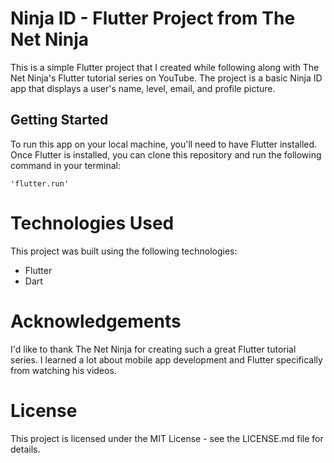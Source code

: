 # Ninja ID - Flutter Project from The Net Ninja

This is a simple Flutter project that I created while following along with The Net Ninja's Flutter tutorial series on YouTube. The project is a basic Ninja ID app that displays a user's name, level, email, and profile picture.

## Getting Started

To run this app on your local machine, you'll need to have Flutter installed. Once Flutter is installed, you can clone this repository and run the following command in your terminal:

~~~
'flutter.run'
~~~

# Technologies Used
This project was built using the following technologies:

 * Flutter
 * Dart
 
# Acknowledgements
I'd like to thank The Net Ninja for creating such a great Flutter tutorial series. I learned a lot about mobile app development and Flutter specifically from watching his videos.

# License
This project is licensed under the MIT License - see the LICENSE.md file for details.
